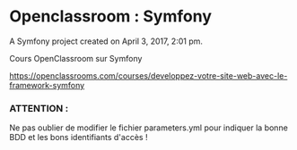 # Openclassroom : Symfony

A Symfony project created on April 3, 2017, 2:01 pm.

Cours OpenClassroom sur Symfony 

https://openclassrooms.com/courses/developpez-votre-site-web-avec-le-framework-symfony

### ATTENTION :
Ne pas oublier de modifier le fichier parameters.yml pour indiquer la bonne BDD et les bons identifiants d'accès !